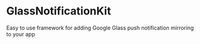 GlassNotificationKit
====================

Easy to use framework for adding Google Glass push notification mirroring to your app
